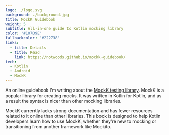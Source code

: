 ```yaml
---
logo: ./logo.svg
background: ./background.jpg
title: MockK Guidebook
weight: 5
subtitle: All-in-one guide to Kotlin mocking library
color: '#107D9E'
fallbackcolor: '#222738'
links:
  - title: Details
  - title: Read
    link: https://notwoods.github.io/mockk-guidebook/
tech:
  - Kotlin
  - Android
  - MockK
---
```


An online guidebook I'm writing about the [MockK testing library](https://mockk.io/). MockK is a popular library for creating mocks. It was written in Kotlin for Kotlin, and as a result the syntax is nicer than other mocking libraries.

MockK currently lacks strong documentation and has fewer resources related to it online than other libraries. This book is designed to help Kotlin developers learn how to use MockK, whether they're new to mocking or transitioning from another framework like Mockito.
